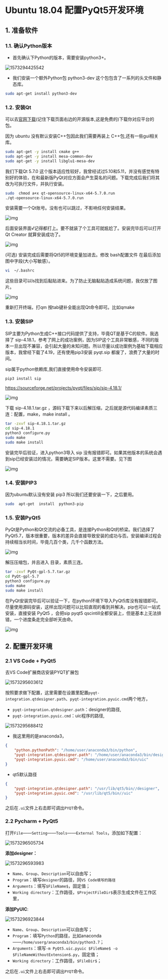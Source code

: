 # Ubuntu 18.04 配置PyQt5开发环境

## 1. 准备软件

### 1.1. 确认Python版本

+ 首先确认下Python的版本，需要安装python3+。

![1573294425542](Ubuntu%2018.04%20%E9%85%8D%E7%BD%AEPyQt5%E5%BC%80%E5%8F%91%E7%8E%AF%E5%A2%83.assets/1573294425542.png)



+ 我们安装一个额外Python包 python3-dev 这个包包含了一系列的头文件和静态库。

```bash
sudo apt-get install python3-dev
```



### 1.2. 安装Qt

可以去[官网下载](https://www.qt.io/download#section-3)(记住下载页面右边的开源版本,这是免费的)下载你对应平台的包。

因为 ubuntu 没有默认安装C++包因此我们需要再装上 C++包,还有一些gui相关库。

```bash
sudo apt-get -y install cmake g++
sudo apt-get -y install mesa-common-dev
sudo apt-get -y install libglu1-mesa-dev
```

我们下载Qt 5.7.0 这个版本适应性较好，我曾经试过5.10和5.11，并没有感觉有特别好的体验，在和最新版PyQt对应方面会产生莫名的问题。下载完成后我们将其改为可执行文件，并执行安装。

```bash
sudo  chmod a+x qt-opensource-linux-x64-5.7.0.run
./qt-opensource-linux-x64-5.7.0.run     
```

 

 安装需要一个Qt账号。没有也可以跳过，不影响任何安装结果。

 ![img](https://img-blog.csdnimg.cn/20181211152138825.jpg?x-oss-process=image/watermark,type_ZmFuZ3poZW5naGVpdGk,shadow_10,text_aHR0cHM6Ly9ibG9nLmNzZG4ubmV0L3N5c2h6YnR0,size_16,color_FFFFFF,t_70)



后面安装界面√记得都打上。要不就装了个工具可就尴尬了。安装完毕后可以打开 Qt Creator 就算安装成功了。

 ![img](https://img-blog.csdnimg.cn/20181211152252841.jpg?x-oss-process=image/watermark,type_ZmFuZ3poZW5naGVpdGk,shadow_10,text_aHR0cHM6Ly9ibG9nLmNzZG4ubmV0L3N5c2h6YnR0,size_16,color_FFFFFF,t_70)

(可选) 安装完成后需要将Qt5的环境变量加进去。修改 bash配置文件 在最后添加图中字段(大小写敏感）。

```bash
vi  ~/.bashrc 
```

这些目录可以ls找到后黏贴进来。为了防止无脑黏贴造成系统问题，我仅放了图片。

 ![img](https://img-blog.csdnimg.cn/20181211152947640.jpg)

重新打开终端，打qm 按tab键补全能出现Qt命令即可。比如qmake



### 1.3. 安装SIP

SIP主要为Python生成C++接口代码提供了支持，毕竟QT是基于C的软件。我选择了 sip-4.18.1，参考了网上的成功案例，因为SIP这个工具非常敏感，不同的版本一旦出现不兼容，会引起大量的未知问题。所以尽量以成功案例为基础下载相应版本，我曾经下载了4.19，还有使用pip3安装 pyqt.sip 都废了，浪费了大量的时间。

sip属于python依赖库,我们直接使用命令安装即可.

```bash
pip3 install sip
```

https://sourceforge.net/projects/pyqt/files/sip/sip-4.18.1/

 ![img](https://img-blog.csdnimg.cn/2018121115315255.jpg?x-oss-process=image/watermark,type_ZmFuZ3poZW5naGVpdGk,shadow_10,text_aHR0cHM6Ly9ibG9nLmNzZG4ubmV0L3N5c2h6YnR0,size_16,color_FFFFFF,t_70)

 下载 sip-4.18.1.tar.gz ，源码下载下来以后解压缩，之后就是源代码编译素质三连：配置，make，make install 。

```bash
tar -zxvf sip-4.18.1.tar.gz     
cd sip-4.18.1     
python3 configure.py     
sudo make     
sudo make install     
```

安装完毕后验证，进入python3导入 sip 没有报错即可。如果其他版本的系统会遇到sip已经安装过的情况，需要确定SIP版本。这里不需要。见下图

 ![img](https://img-blog.csdnimg.cn/20181211153350757.jpg)



### 1.4. 安装PIP3

因为ubuntu默认没有安装 pip3 所以我们还要安装一下，之后要用。

```bash
sudo  apt-get  install  python3-pip
```

 

### 1.5. 安装PyQt5

PyQt是Python和Qt交流的必备工具，是连接Python和Qt的桥梁。我们选择了PyQt5.7，版本很重要，版本的差异会直接导致安装的成功与否。安装编译过程会持续相当长时间，毕竟几百个类，几千个函数方法。

![img](https://img-blog.csdnimg.cn/20181211154500288.jpg?x-oss-process=image/watermark,type_ZmFuZ3poZW5naGVpdGk,shadow_10,text_aHR0cHM6Ly9ibG9nLmNzZG4ubmV0L3N5c2h6YnR0,size_16,color_FFFFFF,t_70)

 解压压缩包，并且进入 目录，素质三连。

```bash
tar -zxvf PyQt-gpl-5.7.tar.gz     
cd PyQt-gpl-5.7     
python3 configure.py     
sudo make     
sudo make install     
```

在PyQt安装完毕后可以验证一下，在python环境下导入PyQt5库没有报错即可。尽量使用源码安装，这样出现问题可以比较直观的看到并解决。pip也可以一站式安装，直接安装 PyQt5 ，会把sip pyqt5 qscintill全都安装上，但是基本上无法排错，一个进度条走完全部听天由命。

 ![img](https://img-blog.csdnimg.cn/20181211154842632.jpg)



## 2. 配置开发环境

### 2.1 VS Code + PyQt5

去VS Code扩展商店安装PYQT扩展包

![1573295603612](Ubuntu%2018.04%20%E9%85%8D%E7%BD%AEPyQt5%E5%BC%80%E5%8F%91%E7%8E%AF%E5%A2%83.assets/1573295603612.png)

按照要求做下配置，这里需要在设置里配置`pyqt-integration.qtdesigner.path`、`pyqt-integration.pyuic.cmd`两个地方，

+ `pyqt-integration.qtdesigner.path`：designer的路径,
+ `pyqt-integration.pyuic.cmd`：uic程序的路径,

![1573295688412](Ubuntu%2018.04%20%E9%85%8D%E7%BD%AEPyQt5%E5%BC%80%E5%8F%91%E7%8E%AF%E5%A2%83.assets/1573295688412.png)

+ 我这里用的是anaconda3，

```json
{
    "python.pythonPath": "/home/user/anaconda3/bin/python",
    "pyqt-integration.qtdesigner.path": "/home/user/anaconda3/bin/designer",
    "pyqt-integration.pyuic.cmd": "/home/user/anaconda3/bin/uic"
}
```

+ qt5默认路径

```json
{
    "pyqt-integration.qtdesigner.path": "/usr/lib/qt5/bin//designer",
    "pyqt-integration.pyuic.cmd": "/usr/lib/qt5/bin//uic"
}
```

之后在`.ui`文件上右击即可调出`PYQT`命令。



### 2.2 Pycharm + PyQt5

打开`File`——`Setting`——`Tools`——`External Tools`，添加如下配置：

![1573296505734](Ubuntu%2018.04%20%E9%85%8D%E7%BD%AEPyQt5%E5%BC%80%E5%8F%91%E7%8E%AF%E5%A2%83.assets/1573296505734.png)

**添加designer：**

![1573296593983](Ubuntu%2018.04%20%E9%85%8D%E7%BD%AEPyQt5%E5%BC%80%E5%8F%91%E7%8E%AF%E5%A2%83.assets/1573296593983.png)

+ `Name`、`Group`、`Description`可以自由写；
+ `Program`：填写`designer`的路径，同`VS Code填写的路径`
+ `Arguments`：填写`$FileName$`，固定值；
+ `Working directory`：工作路径，`$ProjectFileDir$`表示生成文件在工作区里，

**添加PyUIC**:

![1573296923844](Ubuntu%2018.04%20%E9%85%8D%E7%BD%AEPyQt5%E5%BC%80%E5%8F%91%E7%8E%AF%E5%A2%83.assets/1573296923844.png)

+ `Name`、`Group`、`Description`可以自由写；
+ `Program`：填写`Python`的路径，比如anaconda——`/home/userg/anaconda3/bin/python3.7`；
+ `Arguments`：填写`-m PyQt5.uic.pyuic $FileName$ -o $FileNameWithoutExtension$.py`，固定值；
+ `Working directory`：工作路径，`$FileDir$`；

之后在`.ui`文件上右击即可调出`PYQT`命令。

